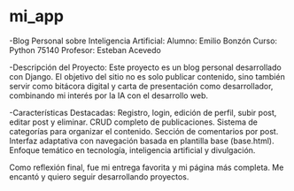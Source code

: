 # mi_app

-Blog Personal sobre Inteligencia Artificial:
Alumno: Emilio Bonzón
Curso: Python 75140
Profesor: Esteban Acevedo

-Descripción del Proyecto:
Este proyecto es un blog personal desarrollado con Django. El objetivo del sitio no es solo publicar contenido, sino también servir como bitácora digital y carta de presentación como desarrollador, combinando mi interés por la IA con el desarrollo web.

-Características Destacadas:
Registro, login, edición de perfil, subir post, editar post y eliminar.
CRUD completo de publicaciones.
Sistema de categorías para organizar el contenido.
Sección de comentarios por post.
Interfaz adaptativa con navegación basada en plantilla base (base.html).
Enfoque temático en tecnología, inteligencia artificial y divulgación.

Como reflexión final, fue mi entrega favorita y mi página más completa. Me encantó y quiero seguir desarrollando proyectos.
